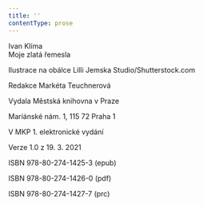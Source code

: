 ```yaml
---
title: ''
contentType: prose
---
```


<section>

Ivan Klíma  
Moje zlatá řemesla

</section>

<section>

Ilustrace na obálce Lilli Jemska Studio/Shutterstock.com

Redakce Markéta Teuchnerová

</section>

<section>

Vydala Městská knihovna v Praze

Mariánské nám. 1, 115 72 Praha 1

</section>

<section>

V MKP 1. elektronické vydání

Verze 1.0 z 19. 3. 2021

</section>

<section>

ISBN 978-80-274-1425-3 (epub)

ISBN 978-80-274-1426-0 (pdf)

ISBN 978-80-274-1427-7 (prc)

</section>

